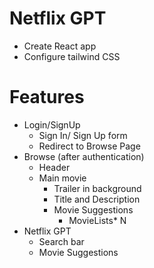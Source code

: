 # Netflix GPT

- Create React app
- Configure tailwind CSS

# Features

- Login/SignUp
  - Sign In/ Sign Up form
  - Redirect to Browse Page
- Browse (after authentication)
  - Header
  - Main movie
    - Trailer in background
    - Title and Description
    - Movie Suggestions
      - MovieLists\* N
- Netflix GPT
  - Search bar
  - Movie Suggestions

